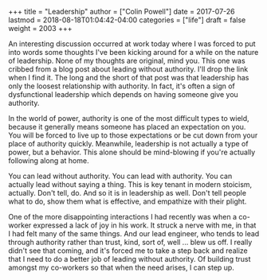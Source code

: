 +++
title = "Leadership"
author = ["Colin Powell"]
date = 2017-07-26
lastmod = 2018-08-18T01:04:42-04:00
categories = ["life"]
draft = false
weight = 2003
+++

An interesting discussion occurred at work today where I was forced to put into
words some thoughts I've been kicking around for a while on the nature of
leadership. None of my thoughts are original, mind you. This one was cribbed
from a blog post about leading without authority. I'll drop the link when I find
it. The long and the short of that post was that leadership has only the loosest
relationship with authority. In fact, it's often a sign of dysfunctional
leadership which depends on having someone give you authority.

In the world of power, authority is one of the most difficult types to wield,
because it generally means someone has placed an expectation on you. You will be
forced to live up to those expectations or be cut down from your place of
authority quickly. Meanwhile, leadership is not actually a type of power, but a
behavior. This alone should be mind-blowing if you're actually following along
at home.

You can lead without authority. You can lead with authority. You can actually
lead without saying a thing. This is key tenant in modern stoicism, actually.
Don't tell, do. And so it is in leadership as well. Don't tell people what to
do, show them what is effective, and empathize with their plight.

One of the more disappointing interactions I had recently was when a co-worker
expressed a lack of joy in his work. It struck a nerve with me, in that I had
felt many of the same things. And our lead engineer, who tends to lead through
authority rather than trust, kind, sort of, well ... blew us off. I really
didn't see that coming, and it's forced me to take a step back and realize that
I need to do a better job of leading without authority. Of building trust
amongst my co-workers so that when the need arises, I can step up.
